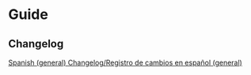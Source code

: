 # Guide
## Changelog
[Spanish (general) Changelog/Registro de cambios en español (general)](./es-es/CHANGELOG.md)